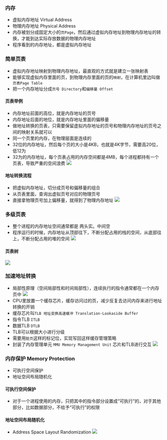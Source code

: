 ### 内存
- 虚拟内存地址 Virtual Address
- 物理内存地址 Physical Address
- 内存被划分成固定大小的`页Page`，然后通过虚拟内存地址到物理内存地址的转换，才能到达实际存放数据的物理内存地址
- 程序看到的内存地址，都是虚拟内存地址

### 简单页表
- 虚拟内存地址映射到物理内存地址，最直观的方式就是建立一张映射表
- 能够实现虚拟内存里面的页，到物理内存里面的页的`映射`，在计算机里边叫做`页表Page Table`
- 把一个内存地址分成`页号 Directory`和`偏移量 Offset`

#### 页表举例
- 内存地址前面的高位，就是内存地址的页号
- 内存地址后面的地位，就是内存地址里面的偏移量
- 做地址转换的页表，只需要保留虚拟内存地址的页号和物理内存地址的页号之间的映射关系就可以
- 同一个页里的内存，在物理层面是连续的
- 32位的内存地址，然后每个页的大小是4KB，也就是4K字节，需要高20位，低12为
- 32为的内存地址，每个页表占用的内存空间都是4MB，每个进程都持有一个页表，导致严重的空间浪费
![](http://image.heysq.com/wiki/jsjzc/neicundizhi.jpeg)

#### 地址转换流程
- 把虚拟内存地址，切分成页号和偏移量的组合
- 从页表里面，查询出虚拟页号对应的物理页号
- 直接拿物理页号加上偏移量，就得到了物理内存地址
![](http://image.heysq.com/wiki/jsjzc/neicunzhuanhuan.jpeg)

### 多级页表
- 整个进程的内存地址空间通常都是 两头实。中间空
- 程序运行的时候，内存地址从顶部往下，不断分配占用的栈的空间，从底部往上，不断分配占用的堆的空间
![](http://image.heysq.com/wiki/jsjzc/duojiyebiao.jpeg)

#### 页表树
![](http://image.heysq.com/wiki/jsjzc/yebiaoshu.jpeg)

### 加速地址转换
- 局部性原理（空间局部性和时间局部性），连续执行的指令通常都在一个内存页中
![](http://image.heysq.com/wiki/jsjzc/huancunye.jpeg)
- CPU里放置一个缓存芯片，缓存访问过的页，减少反复去访问内存来进行地址转换的开销
- 缓存芯片叫`TLB 地址变换高速缓冲 Translation-Lookaside Buffer`
- 指令TLB `ITLB`
- 数据TLB `DTLB`
- TLB可以根据大小进行分级
- 需要用`脏页`这样的标记位，实现写回这样缓存管理策略
- 封装了内存管理单元 `MMU Memory Management Unit` 芯片和TLB进行交互
![](http://image.heysq.com/wiki/jsjzc/tlb.jpeg)

### 内存保护 Memory Protection
- 可执行空间保护
- 地址空间布局随机化

#### 可执行空间保护
- 对于一个进程使用的内存，只把其中的指令部分设置成“可执行”的，对于其他部分，比如数据部分，不给予“可执行”的权限

#### 地址空间布局随机化
- Address Space Layout Randomization
![](http://image.heysq.com/wiki/jsjzc/dizhisuiji.jpeg)